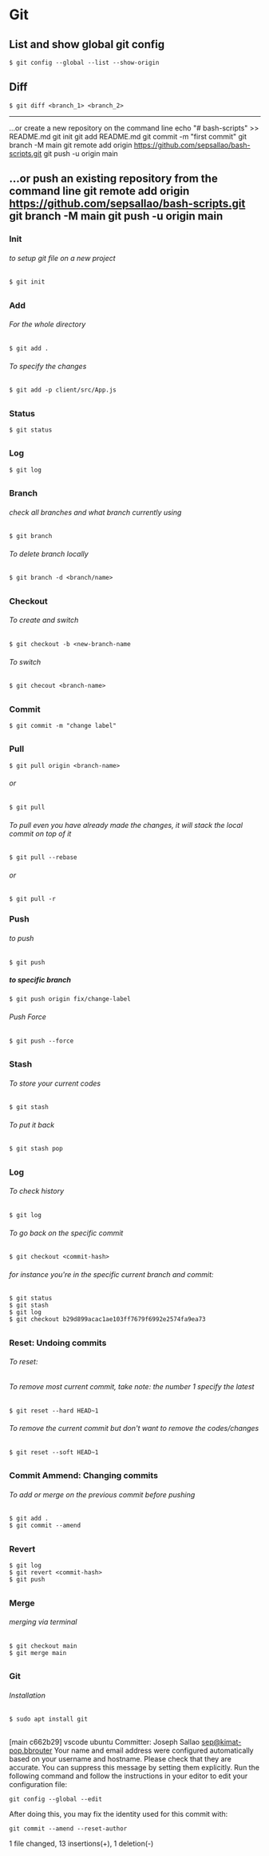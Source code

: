 # Git

## List and show global git config
```
$ git config --global --list --show-origin
```

## Diff

```
$ git diff <branch_1> <branch_2>
```

---
…or create a new repository on the command line
echo "# bash-scripts" >> README.md
git init
git add README.md
git commit -m "first commit"
git branch -M main
git remote add origin https://github.com/sepsallao/bash-scripts.git
git push -u origin main

…or push an existing repository from the command line
git remote add origin https://github.com/sepsallao/bash-scripts.git
git branch -M main
git push -u origin main
---
### Init
###### to setup git file on a new project

`$ git init`

##

### Add
###### For the whole directory
`$ git add .`

###### To specify the changes
`$ git add -p client/src/App.js`

##

### Status
`$ git status`

##

### Log
`$ git log`

##

### Branch
###### check all branches and what branch currently using
`$ git branch`

###### To delete branch locally
`$ git branch -d <branch/name>`

##

### Checkout
###### To create and switch
`$ git checkout -b <new-branch-name`

###### To switch
`$ git checout <branch-name>`

##

### Commit
`$ git commit -m "change label"`

##

### Pull
`$ git pull origin <branch-name>`

###### or
`$ git pull`

###### To pull even you have already made the changes, it will stack the local commit on top of it
`$ git pull --rebase`

###### or 
`$ git pull -r`

### Push
###### to push
`$ git push`

##### to specific branch
`$ git push origin fix/change-label`

###### Push Force
`$ git push --force`

##

### Stash
###### To store your current codes
`$ git stash`

###### To put it back
`$ git stash pop`

##

### Log
###### To check history
`$ git log`

###### To go back on the specific commit
`$ git checkout <commit-hash>`

###### for instance you're in the specific current branch and commit:
```
$ git status
$ git stash
$ git log
$ git checkout b29d899acac1ae103ff7679f6992e2574fa9ea73
```

##

### Reset: Undoing commits
###### To reset:

###### To remove most current commit, take note: the number 1 specify the latest

`$ git reset --hard HEAD~1`

###### To remove the current commit but don't want to remove the codes/changes

`$ git reset --soft HEAD~1`

##

### Commit Ammend: Changing commits
###### To add or merge on the previous commit before pushing
```
$ git add .
$ git commit --amend
```

##

### Revert
```
$ git log
$ git revert <commit-hash>
$ git push
```

##

### Merge
###### merging via terminal
```
$ git checkout main
$ git merge main
```

##



### Git
###### Installation
`$ sudo apt install git`

##


[main c662b29] vscode ubuntu
 Committer: Joseph Sallao <sep@kimat-pop.bbrouter>
Your name and email address were configured automatically based
on your username and hostname. Please check that they are accurate.
You can suppress this message by setting them explicitly. Run the
following command and follow the instructions in your editor to edit
your configuration file:

    git config --global --edit

After doing this, you may fix the identity used for this commit with:

    git commit --amend --reset-author

 1 file changed, 13 insertions(+), 1 deletion(-)
